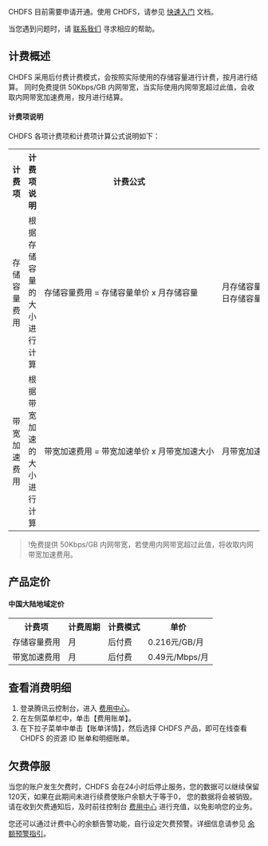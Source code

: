 CHDFS 目前需要申请开通。使用 CHDFS，请参见 [快速入门](https://cloud.tencent.com/document/product/1105/36364) 文档。

当您遇到问题时，请 [联系我们](https://cloud.tencent.com/about/connect) 寻求相应的帮助。


## 计费概述


CHDFS 采用后付费计费模式，会按照实际使用的存储容量进行计费，按月进行结算。
同时免费提供 50Kbps/GB 内网带宽，当实际使用内网带宽超过此值，会收取内网带宽加速费用，按月进行结算。

#### 计费项说明

CHDFS 各项计费项和计费项计算公式说明如下：

<table>
   <tr>
      <th>计费项</th>
      <th>计费项说明</th>
      <th>计费公式</th>
      <th>计费说明</th>
   </tr>
   <tr>
      <td>存储容量费用</td>
      <td>根据存储容量的大小进行计算</td>
      <td nowrap>存储容量费用 = 存储容量单价 x 月存储容量</td>
      <td nowrap>月存储容量 = 当月“日存储容量”之和 / 当月天数<br>日存储容量 = 当日“每5分钟存储容量”之和 / 288（采样点数）
			</td>
   </tr>
   <tr>
      <td>带宽加速费用</td>
      <td>根据带宽加速的大小进行计算</td>
      <td nowrap>带宽加速费用 = 带宽加速单价 x 月带宽加速大小</td>
      <td nowrap>月带宽加速大小使用月95方式计算</td>
   </tr>
</table>



>!免费提供 50Kbps/GB 内网带宽，若使用内网带宽超过此值，将收取内网带宽加速费用。


## 产品定价


#### 中国大陆地域定价

<table>
   <tr>
      <th>计费项</th>
      <th>计费周期</th>
      <th>计费模式</th>
      <th>单价</th>
   </tr>
   <tr>
      <td>存储容量费用</td>
      <td>月</td>
      <td>后付费</td>
      <td>0.216元/GB/月</td>
   </tr>
   <tr>
      <td>带宽加速费用</td>
      <td>月</td>
      <td>后付费</td>
      <td>0.49元/Mbps/月</td>
   </tr>
</table>


## 查看消费明细

1. 登录腾讯云控制台，进入 [费用中心](https://console.cloud.tencent.com/expense/overview)。
2. 在左侧菜单栏中，单击【费用账单】。
3. 在下拉子菜单中单击【账单详情】，然后选择 CHDFS 产品，即可在线查看 CHDFS 的资源 ID 账单和明细账单。


## 欠费停服


当您的账户发生欠费时，CHDFS 会在24小时后停止服务，您的数据可以继续保留120天，如果在此期间未进行续费使账户余额大于等于0， 您的数据将会被销毁。请在收到欠费通知后，及时前往控制台 [费用中心](https://console.cloud.tencent.com/expense/recharge) 进行充值，以免影响您的业务。

您还可以通过计费中心的余额告警功能，自行设定欠费预警。详细信息请参见 [余额预警指引](https://cloud.tencent.com/document/product/555/9942)。
